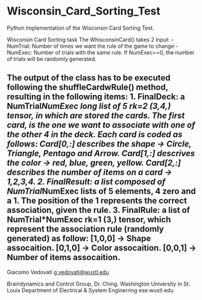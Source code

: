 # Wisconsin_Card_Sorting_Test
Python Implementation of the Wisconsin Card Sorting Test.

Wisconsin Card Sorting task
The WhisconsinCard() takes 2 input:
    - NumTrial: Number of times we want the rule of the game to change 
    - NumExec: Number of trials with the same rule. If NumExec==0, the number of trials will be randomly generated.

The output of the class has to be executed following the shuffleCardwRule() method, resulting in the following items:
    1. FinalDeck: a NumTrial*NumExec long list of 5 rk=2 (3,4,) tensor, in which are stored the cards.
        The first card, is the one we want to associate with one of the other 4 in the deck.
        Each card is coded as follows:
            Card[0,:] describes the shape -> Circle, Triangle, Pentago and Arrow.
            Card[1,:] descrives the color -> red, blue, green, yellow.
            Card[2,:] describes the number of items on a card -> 1,2,3,4.
    2. FinalResult: a list composed of NumTrial*NumExec lists of 5 elements, 4 zero and a 1. The position of the 1 represents the correct association, given the rule. 
    3. FinalRule: a list of NumTrial*NumExec rk=1 (3,) tensor, which represent the association rule (randomly generated) as follow:
            [1,0,0] -> Shape assocaition.
            [0,1,0] -> Color assocaition.
            [0,0,1] -> Number of items assocaition.
-----
Giacomo Vedovati
g.vedovati@wustl.edu

Braindynamics and Control Group, Dr. Ching.
Washington University in St. Louis
Department of Electrical & System Enginerring
ese.wustl.edu
